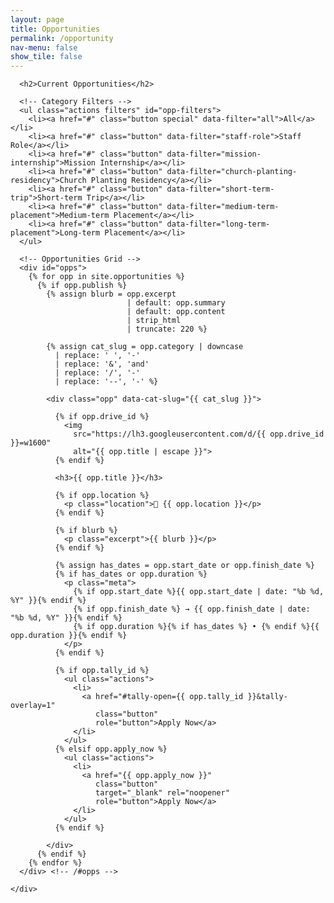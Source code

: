 ```yaml
---
layout: page
title: Opportunities
permalink: /opportunity
nav-menu: false
show_tile: false
---
```


<div id="main" class="alt">
  <section id="ten">
    <div class="inner">

      <h2>Current Opportunities</h2>

      <!-- Category Filters -->
      <ul class="actions filters" id="opp-filters">
        <li><a href="#" class="button special" data-filter="all">All</a></li>
        <li><a href="#" class="button" data-filter="staff-role">Staff Role</a></li>
        <li><a href="#" class="button" data-filter="mission-internship">Mission Internship</a></li>
        <li><a href="#" class="button" data-filter="church-planting-residency">Church Planting Residency</a></li>
        <li><a href="#" class="button" data-filter="short-term-trip">Short-term Trip</a></li>
        <li><a href="#" class="button" data-filter="medium-term-placement">Medium-term Placement</a></li>
        <li><a href="#" class="button" data-filter="long-term-placement">Long-term Placement</a></li>
      </ul>

      <!-- Opportunities Grid -->
      <div id="opps">
        {% for opp in site.opportunities %}
          {% if opp.publish %}
            {% assign blurb = opp.excerpt
                              | default: opp.summary
                              | default: opp.content
                              | strip_html
                              | truncate: 220 %}

            {% assign cat_slug = opp.category | downcase
              | replace: ' ', '-'
              | replace: '&', 'and'
              | replace: '/', '-'
              | replace: '--', '-' %}

            <div class="opp" data-cat-slug="{{ cat_slug }}">

              {% if opp.drive_id %}
                <img
                  src="https://lh3.googleusercontent.com/d/{{ opp.drive_id }}=w1600"
                  alt="{{ opp.title | escape }}">
              {% endif %}

              <h3>{{ opp.title }}</h3>

              {% if opp.location %}
                <p class="location">📍 {{ opp.location }}</p>
              {% endif %}

              {% if blurb %}
                <p class="excerpt">{{ blurb }}</p>
              {% endif %}

              {% assign has_dates = opp.start_date or opp.finish_date %}
              {% if has_dates or opp.duration %}
                <p class="meta">
                  {% if opp.start_date %}{{ opp.start_date | date: "%b %d, %Y" }}{% endif %}
                  {% if opp.finish_date %} → {{ opp.finish_date | date: "%b %d, %Y" }}{% endif %}
                  {% if opp.duration %}{% if has_dates %} • {% endif %}{{ opp.duration }}{% endif %}
                </p>
              {% endif %}

              {% if opp.tally_id %}
                <ul class="actions">
                  <li>
                    <a href="#tally-open={{ opp.tally_id }}&tally-overlay=1"
                       class="button"
                       role="button">Apply Now</a>
                  </li>
                </ul>
              {% elsif opp.apply_now %}
                <ul class="actions">
                  <li>
                    <a href="{{ opp.apply_now }}"
                       class="button"
                       target="_blank" rel="noopener"
                       role="button">Apply Now</a>
                  </li>
                </ul>
              {% endif %}

            </div>
          {% endif %}
        {% endfor %}
      </div> <!-- /#opps -->

    </div>
  </section>
</div>

<style>
  /* Grid */
  #opps {
    display: grid;
    grid-template-columns: repeat(auto-fit, minmax(280px, 1fr));
    gap: 1.25rem;
    margin-top: 1rem;
  }

  /* Card — square corners to match theme */
  #opps .opp {
    background: #161a22;
    color: #e6e9ef;
    border: 1px solid rgba(230,233,239,0.10);
    border-radius: 0;
    padding: 1rem;
    box-shadow: none;

    /* Lazy fade animation */
    opacity: 1;
    transform: translateY(0);
    transition: opacity .42s ease-in-out, transform .42s ease-in-out;
    will-change: opacity, transform;
  }
  #opps .opp.is-hidden {
    opacity: 0;
    transform: translateY(10px);
    pointer-events: none; /* prevent hover/click during fade */
  }

  /* Image — square corners, natural aspect */
  #opps .opp img {
    width: 100%;
    height: auto;
    display: block;
    border-radius: 0;
    margin-bottom: 0.5rem;
  }

  /* Text */
  #opps .opp h3 {
    margin: 0.25rem 0 0.25rem;
    line-height: 1.25;
    color: #ffffff;
  }
  #opps .opp .location {
    margin: 0 0 0.5rem;
    color: rgba(230,233,239,0.68);
    font-weight: 600;
  }
  #opps .opp .excerpt {
    margin: 0 0 0.5rem;
    color: rgba(230,233,239,0.68);
  }
  #opps .opp .meta {
    margin: 0 0 0.75rem;
    color: rgba(230,233,239,0.68);
    font-size: 0.95rem;
  }

  /* Filter toolbar spacing */
  #opp-filters { margin: .25rem 0 1rem; }
  #opp-filters li { margin: 0.25rem 0.5rem 0.25rem 0; }
  #opp-filters .button { min-width: 10rem; text-align: center; }
</style>

<script>
  (function () {
    const bar   = document.getElementById('opp-filters');
    if (!bar) return;

    const btns  = bar.querySelectorAll('[data-filter]');
    const cards = Array.from(document.querySelectorAll('#opps .opp'));

    const DURATION = 520; // ms — a touch slower on appearance
    const STAGGER  = 75;  // ms per card for a softer cascade

    function hideCard(card, i) {
      if (card.dataset.hidden === '1') return;
      // stagger via transition-delay for smoother sequencing
      card.style.transitionDelay = (i * STAGGER) + 'ms';
      card.classList.add('is-hidden');              // fade/slide out
      // remove from layout after transition completes
      setTimeout(() => {
        card.style.display = 'none';
        card.dataset.hidden = '1';
        card.style.transitionDelay = '0ms';
      }, DURATION + i * STAGGER + 10);
    }

    function showCard(card, i) {
      if (card.dataset.hidden !== '1') return;
      // ensure we start from hidden visual state, then animate in
      card.classList.add('is-hidden');              // start hidden (opacity 0)
      card.style.display = '';                      // put back into layout
      void card.offsetWidth;                        // reflow so transition can run
      card.style.transitionDelay = (i * STAGGER) + 'ms';
      card.classList.remove('is-hidden');           // animate to visible
      setTimeout(() => {
        card.dataset.hidden = '0';
        card.style.transitionDelay = '0ms';
      }, DURATION + i * STAGGER + 10);
    }

    function applyFilter(slug) {
      const toShow = [];
      const toHide = [];
      cards.forEach(c => {
        const cat = c.getAttribute('data-cat-slug');
        ((slug === 'all' || cat === slug) ? toShow : toHide).push(c);
      });
      // hide first, then show (both with gentle stagger)
      toHide.forEach((c, i) => hideCard(c, i));
      toShow.forEach((c, i) => showCard(c, i));
    }

    function setActive(targetBtn) {
      btns.forEach(b => b.classList.remove('special'));
      targetBtn.classList.add('special');
    }

    btns.forEach(btn => {
      btn.addEventListener('click', function (e) {
        e.preventDefault();
        const slug = this.getAttribute('data-filter');
        applyFilter(slug);
        setActive(this);
        if (history && history.replaceState) history.replaceState(null, '', '#' + slug);
      });
    });

    // Initial state from URL hash (no animation on first paint)
    const initialSlug = (location.hash || '#all').slice(1);
    const initBtn = bar.querySelector(`[data-filter="${initialSlug}"]`) || btns[0];

    cards.forEach(card => {
      const cat = card.getAttribute('data-cat-slug');
      const visible = (initialSlug === 'all' || cat === initialSlug);
      if (!visible) {
        card.classList.add('is-hidden');
        card.style.display = 'none';
        card.dataset.hidden = '1';
      } else {
        card.dataset.hidden = '0';
      }
    });

    setActive(initBtn);
  })();
</script>

<!-- Tally popup script (needed for #tally-open links) -->
<script async src="https://tally.so/widgets/embed.js"></script>